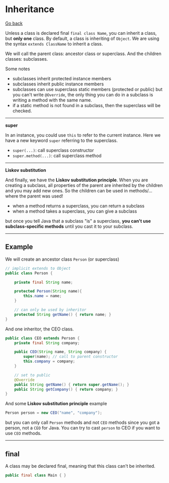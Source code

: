 # Inheritance

[Go back](../index.md#beginner)

Unless a class is declared final `final class Name`, you can inherit a class, but **only one** class. By default, a class is inheriting of `Object`. We are using the syntax `extends ClassName` to inherit a class.

We will call the parent class: ancestor class or superclass. And the children classes: subclasses.

Some notes

* subclasses inherit protected instance members
* subclasses inherit public instance members
* subclasses can use superclass static members (protected or public) but you can't write `@Override`, the only thing you can do in a subclass is writing a method with the same name.
* if a static method is not found in a subclass, then the superclass will be checked.

<hr class="sl">

**super**

In an instance, you could use `this` to refer to the current instance. Here we have a new keyword `super` referring to the superclass.

* `super(...)`: call superclass constructor
* `super.method(...)`: call superclass method

<hr class="sr">

**Liskov substitution**

And finally, we have the **Liskov substitution principle**. When you are creating a subclass, all properties of the parent are inherited by the children and you may add new ones. So the children can be used in methods/... where the parent was used!

* when a method returns a superclass, you can return a subclass
* when a method takes a superclass, you can give a subclass

but once you tell Java that a subclass "is" a superclass, **you can't use subclass-specific methods** until you cast it to your subclass.

<hr class="sl">

## Example

We will create an ancestor class `Person` (or superclass)

```java
// implicit extends to Object
public class Person {

    private final String name;

    protected Person(String name){
        this.name = name;
    }

    // can only be used by inheritor
    protected String getName() { return name; }
}
```

And one inheritor, the CEO class.

```java
public class CEO extends Person {
    private final String company;

    public CEO(String name, String company) {
        super(name); // call to parent constructor
        this.company = company;
    }

    // set to public
    @Override
    public String getName() { return super.getName(); }
    public String getCompany() { return company; }
}
```

And some **Liskov substitution principle** example

```java
Person person = new CEO("name", "company");
```

but you can only call `Person` methods and not `CEO` methods since you got a person, not a `CEO` for Java. You can try to cast `person` to CEO if you want to use `CEO` methods.

<hr class="sl">

## final

A class may be declared final, meaning that this class can't be inherited.

```java
public final class Main { }
```